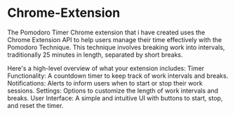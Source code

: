 # Chrome-Extension
The Pomodoro Timer Chrome extension that i have created uses the Chrome Extension API to help users manage their time effectively with the Pomodoro Technique. This technique involves breaking work into intervals, traditionally 25 minutes in length, separated by short breaks.

Here's a high-level overview of what your extension includes:
Timer Functionality: A countdown timer to keep track of work intervals and breaks.
Notifications: Alerts to inform users when to start or stop their work sessions.
Settings: Options to customize the length of work intervals and breaks.
User Interface: A simple and intuitive UI with buttons to start, stop, and reset the timer.
